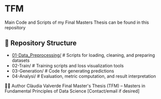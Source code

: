 # TFM
Main Code and Scripts of my Final Masters Thesis can be found in this repository

## 📁 Repository Structure

- [01-Data_Preprocessing/](01-Data_Preprocessing/) # Scripts for loading, cleaning, and preparing datasets
- 02-Train/ # Training scripts and loss visualization tools
- 03-Generation/ # Code for generating predictions
- 04-Analysi/ # Evaluation, metric computation, and result interpretation



🧑‍🎓 Author
Clàudia Valverde
Final Master's Thesis (TFM) – Masters in Fundamental Principles of Data Science
[Contact/email if desired]

